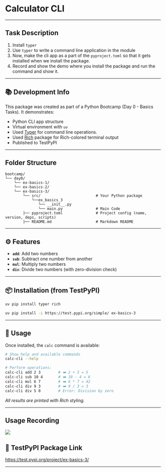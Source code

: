 # Calculator CLI

----
## Task Description 
1. Install `typer`
2. Use `typer` to write a command line application in the module
3. Now, make the cli app as a part of the `pyproject.toml` so that it gets installed when we install the package.
4. Record and show the demo where you install the package and run the command and show it.

---
## 📚 Development Info

This package was created as part of a Python Bootcamp (Day 0 - Basics Tasks). It demonstrates:

- Python CLI app structure
- Virtual environment with `uv`
- Used [Typer](https://pypi.org/project/typer/) for command line operations. 
- Used [Rich](https://pypi.org/project/rich/) package for Rich-colored terminal output
- Published to TestPyPI

---

## Folder Structure

```
bootcamp/
└── day0/
    └── ex-basics-1/
    └── ex-basics-2/
    └── ex-basics-3/
        └── src/                         # Your Python package
            └──ex_basics_3
               └── __init__.py
               └── main.py               # Main Code
        ├── pyproject.toml               # Project config (name, version, deps, scripts)
        ├── README.md                    # Markdown README 

```

---

## ⚙️ Features

* **`add`**: Add two numbers
* **`sub`**: Subtract one number from another
* **`mul`**: Multiply two numbers
* **`div`**: Divide two numbers (with zero-division check)

---

## 📦 Installation (from TestPyPI)

```bash
uv pip install typer rich
```

```bash
uv pip install -i https://test.pypi.org/simple/ ex-basics-3
```
---

## 🚀 Usage

Once installed, the `calc` command is available:

```bash
# Show help and available commands
calc-cli --help

# Perform operations:
calc-cli add 2 3        # ➡️ 2 + 3 = 5
calc-cli sub 10 4       # ➡️ 10 - 4 = 6
calc-cli mul 6 7        # ➡️ 6 * 7 = 42
calc-cli div 9 3        # ➡️ 9 / 3 = 3
calc-cli div 5 0        # Error: Division by zero
```

*All results are printed with Rich styling.*

---

## Usage Recording

<a href="https://asciinema.org/a/2IHEwHKrpGhkoQ8n5r4G2DdSE" target="_blank"><img src="https://asciinema.org/a/2IHEwHKrpGhkoQ8n5r4G2DdSE.svg" /></a>

## 🔗 TestPyPI Package Link

https://test.pypi.org/project/ex-basics-3/

---
